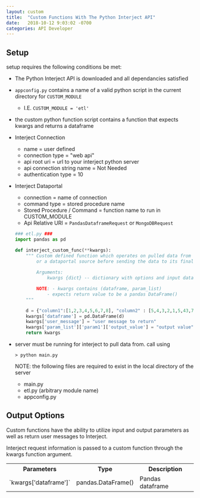 ```yaml
---
layout: custom
title:  "Custom Functions With The Python Interject API"
date:   2018-10-12 9:03:02 -0700
categories: API Developer
---
```



## Setup

setup requires the following conditions be met:

- The Python Interject API is downloaded and all dependancies satisfied
- `appconfig.py` contains a name of a valid python script in the current directory for `CUSTOM_MODULE`
    - I.E. `CUSTOM_MODULE = 'etl'`
- the custom python function script contains a function that expects kwargs and returns a dataframe
- Interject Connection
    - name = user defined
    - connection type = "web api"
    - api root uri = url to your interject python server
    - api connection string name = Not Needed
    - authentication type = 10 

- Interject Dataportal 
    - connection = name of connection
    - command type = stored procedure name
    - Stored Procedure / Command = function name to run in CUSTOM_MODULE
    - Api Relative URI = `PandasDataframeRequest` or `MongoDBRequest`

    ```python
    ### etl.py ###
    import pandas as pd

    def interject_custom_func(**kwargs):
        """ Custom defined function which operates on pulled data from excel
            or a dataportal source before sending the data to its final destination
            
            Arguments:
                kwargs {dict} -- dictionary with options and input dataframe

            NOTE: - kwargs contains (dataframe, param_list)
                - expects return value to be a pandas DataFrame() 
        """

        d = {"column1":[1,2,3,4,5,6,7,8], "column2" : [5,4,3,2,1,5,43,7]}
        kwargs['dataframe'] = pd.DataFrame(d)
        kwargs['user_message'] = "user message to return"
        kwargs['param_list']['param1']['output_value'] = "output value"
        return kwargs

    ```

- server must be running for interject to pull data from. call using 

    ```
    > python main.py
    ```

    NOTE: the following files are required to exist in the local directory of the server
    - main.py
    - etl.py (arbitrary module name)
    - appconfig.py

## Output Options
Custom functions have the ability to utilize input and output parameters as well as return user messages to Interject.

Interject request information is passed to a custom function through the kwargs function argument.
<table>
<th>Parameters</th><th>Type</th><th>Description</th>
<tr>
    <td>`kwargs['dataframe']`</td>
    <td>pandas.DataFrame()</td>
    <td>Pandas dataframe</td>
</tr>
</table>

<!--
|Parameters|Type|Description|
|-|-|-|
| `kwargs['dataframe']` | pandas.DataFrame() | Pandas dataframe  |
| `kwargs['user_message']` |string | Interject User message (notices should contain "usernotice:", and errors should contain "usererror:")  |
| `kwargs['param_list'][<ParamName>]['name']` |string | the name of the formula parameter in the dataportal |
| `kwargs['param_list'][<ParamName>]['expects_output']` |bool |defines if the output_value should replace the value in the report |
| `kwargs['param_list'][<ParamName>]['in_formula']` |bool |determines whether the parameter is in the report formula or not (system params will be false) |
| `kwargs['param_list'][<ParamName>]['input_value']` |any |input parameter value from the user |
| `kwargs['param_list'][<ParamName>]['output_value']` |any |output parameter defined by the dataportal |
| `kwargs['param_list'][<ParamName>]['user_validation_msg']` |string |Not Currently Available|
-->